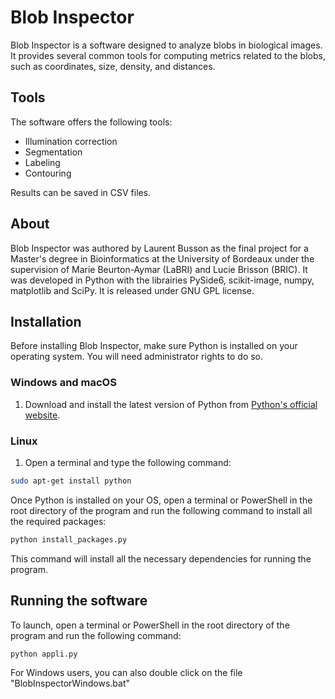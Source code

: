 # Blob Inspector

Blob Inspector is a software designed to analyze blobs in biological images. It provides several common tools for computing metrics related to the blobs, such as coordinates, size, density, and distances.

## Tools

The software offers the following tools:
- Illumination correction
- Segmentation
- Labeling
- Contouring

Results can be saved in CSV files.

## About

Blob Inspector was authored by Laurent Busson as the final project for a Master's degree in Bioinformatics at the University of Bordeaux under the supervision of Marie Beurton-Aymar (LaBRI) and Lucie Brisson (BRIC).
It was developed in Python with the librairies PySide6, scikit-image, numpy, matplotlib and SciPy.
It is released under GNU GPL license.

## Installation

Before installing Blob Inspector, make sure Python is installed on your operating system. You will need administrator rights to do so.

### Windows and macOS
1. Download and install the latest version of Python from [Python's official website](https://www.python.org/).
   
### Linux
1. Open a terminal and type the following command:
```bash
sudo apt-get install python
```

Once Python is installed on your OS, open a terminal or PowerShell in the root directory of the program and run the following command to install all the required packages:
```bash
python install_packages.py
```
This command will install all the necessary dependencies for running the program.

## Running the software

To launch, open a terminal or PowerShell in the root directory of the program and run the following command:
```bash
python appli.py
```

For Windows users, you can also double click on the file "BlobInspectorWindows.bat"
